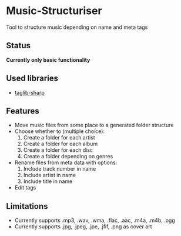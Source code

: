 # Music-Structuriser
Tool to structure music depending on name and meta tags

## Status
**Currently only basic functionality**

## Used libraries
+ [taglib-sharp](https://github.com/mono/taglib-sharp)

## Features
+ Move music files from some place to a generated folder structure
+ Choose whether to (multiple choice):
	1. Create a folder for each artist
	2. Create a folder for each album
	3. Create a folder for each disc
	4. Create a folder depending on genres
+ Rename files from meta data with options:
	1. Include track number in name
	2. Include artist in name
	3. Include title in name
+ Edit tags

## Limitations
+ Currently supports .mp3, .wav, .wma, .flac, .aac, .m4a, .m4b, .ogg
+ Currently supports .jpg, .jpeg, .jpe, .jfif, .png as cover art